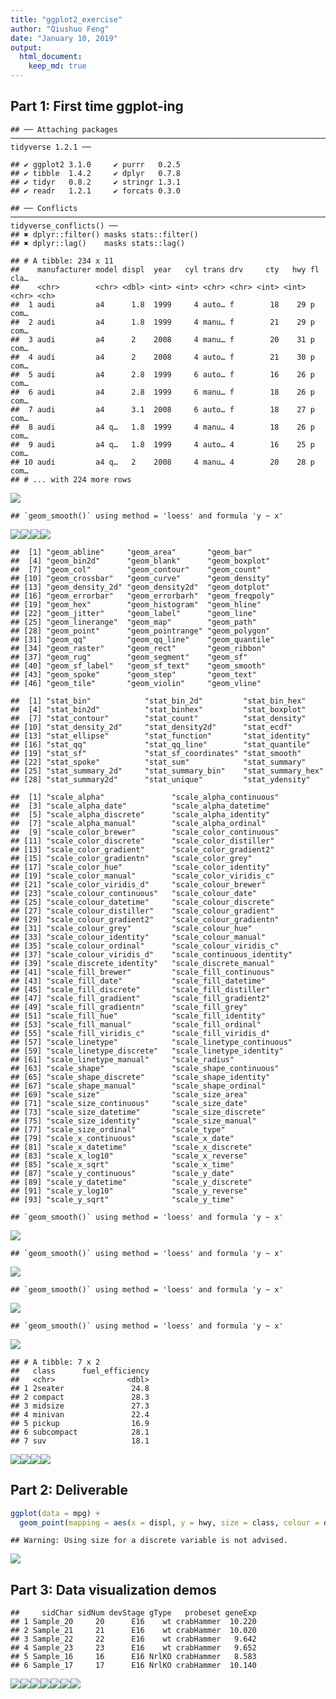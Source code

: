 ```yaml
---
title: "ggplot2_exercise"
author: "Qiushuo Feng"
date: "January 10, 2019"
output:
  html_document:
    keep_md: true
---
```




## Part 1: First time ggplot-ing

```
## ── Attaching packages ─────────────────────────────────────────────────────────────────────────────────────────────── tidyverse 1.2.1 ──
```

```
## ✔ ggplot2 3.1.0     ✔ purrr   0.2.5
## ✔ tibble  1.4.2     ✔ dplyr   0.7.8
## ✔ tidyr   0.8.2     ✔ stringr 1.3.1
## ✔ readr   1.2.1     ✔ forcats 0.3.0
```

```
## ── Conflicts ────────────────────────────────────────────────────────────────────────────────────────────────── tidyverse_conflicts() ──
## ✖ dplyr::filter() masks stats::filter()
## ✖ dplyr::lag()    masks stats::lag()
```

```
## # A tibble: 234 x 11
##    manufacturer model displ  year   cyl trans drv     cty   hwy fl    cla…
##    <chr>        <chr> <dbl> <int> <int> <chr> <chr> <int> <int> <chr> <ch>
##  1 audi         a4      1.8  1999     4 auto… f        18    29 p     com…
##  2 audi         a4      1.8  1999     4 manu… f        21    29 p     com…
##  3 audi         a4      2    2008     4 manu… f        20    31 p     com…
##  4 audi         a4      2    2008     4 auto… f        21    30 p     com…
##  5 audi         a4      2.8  1999     6 auto… f        16    26 p     com…
##  6 audi         a4      2.8  1999     6 manu… f        18    26 p     com…
##  7 audi         a4      3.1  2008     6 auto… f        18    27 p     com…
##  8 audi         a4 q…   1.8  1999     4 manu… 4        18    26 p     com…
##  9 audi         a4 q…   1.8  1999     4 auto… 4        16    25 p     com…
## 10 audi         a4 q…   2    2008     4 manu… 4        20    28 p     com…
## # ... with 224 more rows
```

![](ggplot2_exercise_files/figure-html/unnamed-chunk-1-1.png)<!-- -->

```
## `geom_smooth()` using method = 'loess' and formula 'y ~ x'
```

![](ggplot2_exercise_files/figure-html/unnamed-chunk-1-2.png)<!-- -->![](ggplot2_exercise_files/figure-html/unnamed-chunk-1-3.png)<!-- -->![](ggplot2_exercise_files/figure-html/unnamed-chunk-1-4.png)<!-- -->![](ggplot2_exercise_files/figure-html/unnamed-chunk-1-5.png)<!-- -->

```
##  [1] "geom_abline"     "geom_area"       "geom_bar"       
##  [4] "geom_bin2d"      "geom_blank"      "geom_boxplot"   
##  [7] "geom_col"        "geom_contour"    "geom_count"     
## [10] "geom_crossbar"   "geom_curve"      "geom_density"   
## [13] "geom_density_2d" "geom_density2d"  "geom_dotplot"   
## [16] "geom_errorbar"   "geom_errorbarh"  "geom_freqpoly"  
## [19] "geom_hex"        "geom_histogram"  "geom_hline"     
## [22] "geom_jitter"     "geom_label"      "geom_line"      
## [25] "geom_linerange"  "geom_map"        "geom_path"      
## [28] "geom_point"      "geom_pointrange" "geom_polygon"   
## [31] "geom_qq"         "geom_qq_line"    "geom_quantile"  
## [34] "geom_raster"     "geom_rect"       "geom_ribbon"    
## [37] "geom_rug"        "geom_segment"    "geom_sf"        
## [40] "geom_sf_label"   "geom_sf_text"    "geom_smooth"    
## [43] "geom_spoke"      "geom_step"       "geom_text"      
## [46] "geom_tile"       "geom_violin"     "geom_vline"
```

```
##  [1] "stat_bin"            "stat_bin_2d"         "stat_bin_hex"       
##  [4] "stat_bin2d"          "stat_binhex"         "stat_boxplot"       
##  [7] "stat_contour"        "stat_count"          "stat_density"       
## [10] "stat_density_2d"     "stat_density2d"      "stat_ecdf"          
## [13] "stat_ellipse"        "stat_function"       "stat_identity"      
## [16] "stat_qq"             "stat_qq_line"        "stat_quantile"      
## [19] "stat_sf"             "stat_sf_coordinates" "stat_smooth"        
## [22] "stat_spoke"          "stat_sum"            "stat_summary"       
## [25] "stat_summary_2d"     "stat_summary_bin"    "stat_summary_hex"   
## [28] "stat_summary2d"      "stat_unique"         "stat_ydensity"
```

```
##  [1] "scale_alpha"               "scale_alpha_continuous"   
##  [3] "scale_alpha_date"          "scale_alpha_datetime"     
##  [5] "scale_alpha_discrete"      "scale_alpha_identity"     
##  [7] "scale_alpha_manual"        "scale_alpha_ordinal"      
##  [9] "scale_color_brewer"        "scale_color_continuous"   
## [11] "scale_color_discrete"      "scale_color_distiller"    
## [13] "scale_color_gradient"      "scale_color_gradient2"    
## [15] "scale_color_gradientn"     "scale_color_grey"         
## [17] "scale_color_hue"           "scale_color_identity"     
## [19] "scale_color_manual"        "scale_color_viridis_c"    
## [21] "scale_color_viridis_d"     "scale_colour_brewer"      
## [23] "scale_colour_continuous"   "scale_colour_date"        
## [25] "scale_colour_datetime"     "scale_colour_discrete"    
## [27] "scale_colour_distiller"    "scale_colour_gradient"    
## [29] "scale_colour_gradient2"    "scale_colour_gradientn"   
## [31] "scale_colour_grey"         "scale_colour_hue"         
## [33] "scale_colour_identity"     "scale_colour_manual"      
## [35] "scale_colour_ordinal"      "scale_colour_viridis_c"   
## [37] "scale_colour_viridis_d"    "scale_continuous_identity"
## [39] "scale_discrete_identity"   "scale_discrete_manual"    
## [41] "scale_fill_brewer"         "scale_fill_continuous"    
## [43] "scale_fill_date"           "scale_fill_datetime"      
## [45] "scale_fill_discrete"       "scale_fill_distiller"     
## [47] "scale_fill_gradient"       "scale_fill_gradient2"     
## [49] "scale_fill_gradientn"      "scale_fill_grey"          
## [51] "scale_fill_hue"            "scale_fill_identity"      
## [53] "scale_fill_manual"         "scale_fill_ordinal"       
## [55] "scale_fill_viridis_c"      "scale_fill_viridis_d"     
## [57] "scale_linetype"            "scale_linetype_continuous"
## [59] "scale_linetype_discrete"   "scale_linetype_identity"  
## [61] "scale_linetype_manual"     "scale_radius"             
## [63] "scale_shape"               "scale_shape_continuous"   
## [65] "scale_shape_discrete"      "scale_shape_identity"     
## [67] "scale_shape_manual"        "scale_shape_ordinal"      
## [69] "scale_size"                "scale_size_area"          
## [71] "scale_size_continuous"     "scale_size_date"          
## [73] "scale_size_datetime"       "scale_size_discrete"      
## [75] "scale_size_identity"       "scale_size_manual"        
## [77] "scale_size_ordinal"        "scale_type"               
## [79] "scale_x_continuous"        "scale_x_date"             
## [81] "scale_x_datetime"          "scale_x_discrete"         
## [83] "scale_x_log10"             "scale_x_reverse"          
## [85] "scale_x_sqrt"              "scale_x_time"             
## [87] "scale_y_continuous"        "scale_y_date"             
## [89] "scale_y_datetime"          "scale_y_discrete"         
## [91] "scale_y_log10"             "scale_y_reverse"          
## [93] "scale_y_sqrt"              "scale_y_time"
```

```
## `geom_smooth()` using method = 'loess' and formula 'y ~ x'
```

![](ggplot2_exercise_files/figure-html/unnamed-chunk-1-6.png)<!-- -->

```
## `geom_smooth()` using method = 'loess' and formula 'y ~ x'
```

![](ggplot2_exercise_files/figure-html/unnamed-chunk-1-7.png)<!-- -->

```
## `geom_smooth()` using method = 'loess' and formula 'y ~ x'
```

![](ggplot2_exercise_files/figure-html/unnamed-chunk-1-8.png)<!-- -->

```
## `geom_smooth()` using method = 'loess' and formula 'y ~ x'
```

![](ggplot2_exercise_files/figure-html/unnamed-chunk-1-9.png)<!-- -->

```
## # A tibble: 7 x 2
##   class      fuel_efficiency
##   <chr>                <dbl>
## 1 2seater               24.8
## 2 compact               28.3
## 3 midsize               27.3
## 4 minivan               22.4
## 5 pickup                16.9
## 6 subcompact            28.1
## 7 suv                   18.1
```

![](ggplot2_exercise_files/figure-html/unnamed-chunk-1-10.png)<!-- -->![](ggplot2_exercise_files/figure-html/unnamed-chunk-1-11.png)<!-- -->![](ggplot2_exercise_files/figure-html/unnamed-chunk-1-12.png)<!-- -->![](ggplot2_exercise_files/figure-html/unnamed-chunk-1-13.png)<!-- -->

## Part 2: Deliverable

```r
ggplot(data = mpg) +
  geom_point(mapping = aes(x = displ, y = hwy, size = class, colour = drv)) 
```

```
## Warning: Using size for a discrete variable is not advised.
```

![](ggplot2_exercise_files/figure-html/unnamed-chunk-2-1.png)<!-- -->

## Part 3: Data visualization demos

```
##     sidChar sidNum devStage gType   probeset geneExp
## 1 Sample_20     20      E16    wt crabHammer  10.220
## 2 Sample_21     21      E16    wt crabHammer  10.020
## 3 Sample_22     22      E16    wt crabHammer   9.642
## 4 Sample_23     23      E16    wt crabHammer   9.652
## 5 Sample_16     16      E16 NrlKO crabHammer   8.583
## 6 Sample_17     17      E16 NrlKO crabHammer  10.140
```

![](ggplot2_exercise_files/figure-html/unnamed-chunk-3-1.png)<!-- -->![](ggplot2_exercise_files/figure-html/unnamed-chunk-3-2.png)<!-- -->![](ggplot2_exercise_files/figure-html/unnamed-chunk-3-3.png)<!-- -->![](ggplot2_exercise_files/figure-html/unnamed-chunk-3-4.png)<!-- -->![](ggplot2_exercise_files/figure-html/unnamed-chunk-3-5.png)<!-- -->![](ggplot2_exercise_files/figure-html/unnamed-chunk-3-6.png)<!-- -->![](ggplot2_exercise_files/figure-html/unnamed-chunk-3-7.png)<!-- -->
